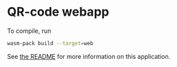 # QR-code webapp

To compile, run
```sh
wasm-pack build --target=web
```

See [the README](/README.md) for more information on this application.
